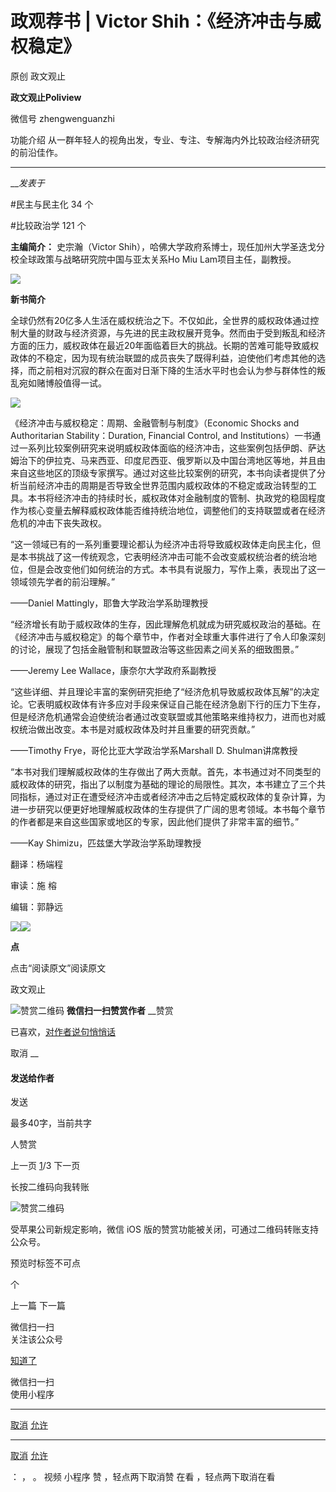 

#  政观荐书 | Victor Shih：《经济冲击与威权稳定》

原创 政文观止 

**政文观止Poliview** 

微信号 zhengwenguanzhi

功能介绍 从一群年轻人的视角出发，专业、专注、专解海内外比较政治经济研究的前沿佳作。

____

___发表于_


#民主与民主化 34 个

#比较政治学 121 个

**主编简介：** 史宗瀚（Victor Shih），哈佛大学政府系博士，现任加州大学圣迭戈分校全球政策与战略研究院中国与亚太关系Ho Miu
Lam项目主任，副教授。

  

![](/images/379/2.png)

  

  

 **新书简介**

  

全球仍然有20亿多人生活在威权统治之下。不仅如此，全世界的威权政体通过控制大量的财政与经济资源，与先进的民主政权展开竞争。然而由于受到叛乱和经济方面的压力，威权政体在最近20年面临着巨大的挑战。长期的苦难可能导致威权政体的不稳定，因为现有统治联盟的成员丧失了既得利益，迫使他们考虑其他的选择，而之前相对沉寂的群众在面对日渐下降的生活水平时也会认为参与群体性的叛乱宛如赌博般值得一试。

  

![](/images/379/3.png)

  

《经济冲击与威权稳定：周期、金融管制与制度》（Economic Shocks and Authoritarian Stability：Duration,
Financial Control, and
Institutions）一书通过一系列比较案例研究来说明威权政体面临的经济冲击，这些案例包括伊朗、萨达姆治下的伊拉克、马来西亚、印度尼西亚、俄罗斯以及中国台湾地区等地，并且由来自这些地区的顶级专家撰写。通过对这些比较案例的研究，本书向读者提供了分析当前经济冲击的周期是否导致全世界范围内威权政体的不稳定或政治转型的工具。本书将经济冲击的持续时长，威权政体对金融制度的管制、执政党的稳固程度作为核心变量去解释威权政体能否维持统治地位，调整他们的支持联盟或者在经济危机的冲击下丧失政权。

  

“这一领域已有的一系列重要理论都认为经济冲击将导致威权政体走向民主化，但是本书挑战了这一传统观念，它表明经济冲击可能不会改变威权统治者的统治地位，但是会改变他们如何统治的方式。本书具有说服力，写作上乘，表现出了这一领域领先学者的前沿理解。”

——Daniel Mattingly，耶鲁大学政治学系助理教授

  

“经济增长有助于威权政体的生存，因此理解危机就成为研究威权政治的基础。在《经济冲击与威权稳定》的每个章节中，作者对全球重大事件进行了令人印象深刻的讨论，展现了包括金融管制和联盟政治等这些因素之间关系的细致图景。”

——Jeremy Lee Wallace，康奈尔大学政府系副教授

  

“这些详细、并且理论丰富的案例研究拒绝了“经济危机导致威权政体瓦解”的决定论。它表明威权政体有许多应对手段来保证自己能在经济急剧下行的压力下生存，但是经济危机通常会迫使统治者通过改变联盟或其他策略来维持权力，进而也对威权统治做出改变。本书是对威权政体及时并且重要的研究贡献。”

——Timothy Frye，哥伦比亚大学政治学系Marshall D. Shulman讲席教授

  

“本书对我们理解威权政体的生存做出了两大贡献。首先，本书通过对不同类型的威权政体的研究，指出了以制度为基础的理论的局限性。其次，本书建立了三个共同指标，通过对正在遭受经济冲击或者经济冲击之后特定威权政体的复杂计算，为进一步研究以便更好地理解威权政体的生存提供了广阔的思考领域。本书每个章节的作者都是来自这些国家或地区的专家，因此他们提供了非常丰富的细节。”

——Kay Shimizu，匹兹堡大学政治学系助理教授

  

翻译：杨端程

审读：施 榕

编辑：郭静远

![](/images/379/4.jpeg)![](/images/379/5.jpeg)

 **点**  

点击“阅读原文”阅读原文



政文观止

![赞赏二维码]() **微信扫一扫赞赏作者** __赞赏

已喜欢，[对作者说句悄悄话](javascript:;)

取消 __

#### 发送给作者

发送

最多40字，当前共字

[](javascript:;) 人赞赏

上一页 [1](javascript:;)/3 下一页

长按二维码向我转账

![赞赏二维码]()

受苹果公司新规定影响，微信 iOS 版的赞赏功能被关闭，可通过二维码转账支持公众号。

预览时标签不可点



个

上一篇 下一篇



微信扫一扫  
关注该公众号

[知道了](javascript:;)

 微信扫一扫  
使用小程序

****

[取消](javascript:void\(0\);) [允许](javascript:void\(0\);)

****

[取消](javascript:void\(0\);) [允许](javascript:void\(0\);)

： ， 。 视频 小程序 赞 ，轻点两下取消赞 在看 ，轻点两下取消在看

